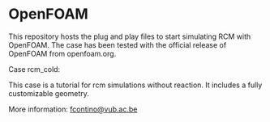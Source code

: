 # OpenFOAM
This repository hosts the plug and play files to start simulating RCM with OpenFOAM.
The case has been tested with the official release of OpenFOAM from openfoam.org.

Case rcm_cold:

This case is a tutorial for rcm simulations without reaction. It includes a fully customizable geometry.

More information: fcontino@vub.ac.be
